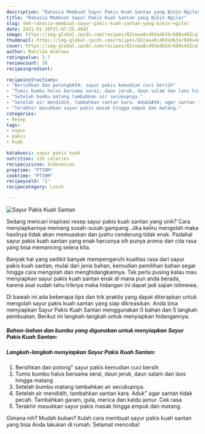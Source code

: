 ```yaml
---
description: "Rahasia Membuat Sayur Pakis Kuah Santan yang Bikin Ngiler"
title: "Rahasia Membuat Sayur Pakis Kuah Santan yang Bikin Ngiler"
slug: 444-rahasia-membuat-sayur-pakis-kuah-santan-yang-bikin-ngiler
date: 2021-01-30T21:07:55.494Z
image: https://img-global.cpcdn.com/recipes/82ceea8c493ed634/680x482cq70/sayur-pakis-kuah-santan-foto-resep-utama.jpg
thumbnail: https://img-global.cpcdn.com/recipes/82ceea8c493ed634/680x482cq70/sayur-pakis-kuah-santan-foto-resep-utama.jpg
cover: https://img-global.cpcdn.com/recipes/82ceea8c493ed634/680x482cq70/sayur-pakis-kuah-santan-foto-resep-utama.jpg
author: Matilda Andrews
ratingvalue: 3.7
reviewcount: 10
recipeingredient:

recipeinstructions:
- "Bersihkan dan potong&#34; sayur pakis kemudian cuci bersih"
- "Tumis bumbu halus bersama serai, daun jeruk, daun salam dan laos hingga matang"
- "Setelah bumbu matang tambahkan air secukupnya."
- "Setelah air mendidih, tambahkan santan kara. Aduk&#34; agar santan tidak pecah. Tambahkan garam, gula, merica dan kaldu jamur. Cek rasa"
- "Terakhir masukkan sayur pakis masak hingga empuk dan matang."
categories:
- Resep
tags:
- sayur
- pakis
- kuah

katakunci: sayur pakis kuah 
nutrition: 135 calories
recipecuisine: Indonesian
preptime: "PT39M"
cooktime: "PT39M"
recipeyield: "1"
recipecategory: Lunch

---
```



![Sayur Pakis Kuah Santan](https://img-global.cpcdn.com/recipes/82ceea8c493ed634/680x482cq70/sayur-pakis-kuah-santan-foto-resep-utama.jpg)

Sedang mencari inspirasi resep sayur pakis kuah santan yang unik? Cara menyiapkannya memang susah-susah gampang. Jika keliru mengolah maka hasilnya tidak akan memuaskan dan justru cenderung tidak enak. Padahal sayur pakis kuah santan yang enak harusnya sih punya aroma dan cita rasa yang bisa memancing selera kita.



Banyak hal yang sedikit banyak mempengaruhi kualitas rasa dari sayur pakis kuah santan, mulai dari jenis bahan, kemudian pemilihan bahan segar hingga cara mengolah dan menghidangkannya. Tak perlu pusing kalau mau menyiapkan sayur pakis kuah santan enak di mana pun anda berada, karena asal sudah tahu triknya maka hidangan ini dapat jadi sajian istimewa.


Di bawah ini ada beberapa tips dan trik praktis yang dapat diterapkan untuk mengolah sayur pakis kuah santan yang siap dikreasikan. Anda bisa menyiapkan Sayur Pakis Kuah Santan menggunakan 0 bahan dan 5 langkah pembuatan. Berikut ini langkah-langkah untuk menyiapkan hidangannya.

<!--inarticleads1-->

##### Bahan-bahan dan bumbu yang digunakan untuk menyiapkan Sayur Pakis Kuah Santan:





<!--inarticleads2-->

##### Langkah-langkah menyiapkan Sayur Pakis Kuah Santan:

1. Bersihkan dan potong&#34; sayur pakis kemudian cuci bersih
1. Tumis bumbu halus bersama serai, daun jeruk, daun salam dan laos hingga matang
1. Setelah bumbu matang tambahkan air secukupnya.
1. Setelah air mendidih, tambahkan santan kara. Aduk&#34; agar santan tidak pecah. Tambahkan garam, gula, merica dan kaldu jamur. Cek rasa
1. Terakhir masukkan sayur pakis masak hingga empuk dan matang.




Gimana nih? Mudah bukan? Itulah cara membuat sayur pakis kuah santan yang bisa Anda lakukan di rumah. Selamat mencoba!
